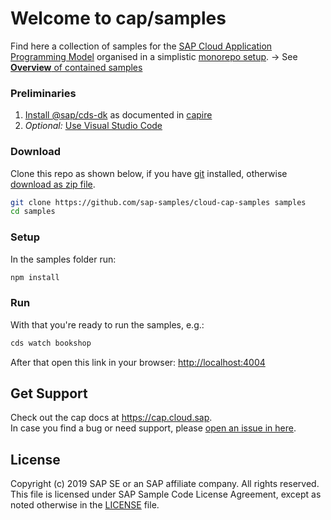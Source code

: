 # Welcome to cap/samples

Find here a collection of samples for the [SAP Cloud Application Programming Model](https://cap.cloud.sap) organised in a simplistic [monorepo setup](samples.md#all-in-one-monorepo). &rarr; See [**Overview** of contained samples](samples.md)


### Preliminaries

1. [Install @sap/cds-dk](https://cap.cloud.sap/docs/get-started/) as documented in [capire](https://cap.cloud.sap)
2. _Optional:_ [Use Visual Studio Code](https://cap.cloud.sap/docs/get-started/in-vscode)


### Download

Clone this repo as shown below, if you have [git](https://git-scm.com/downloads) installed,
otherwise [download as zip file](archive/master.zip).

```sh
git clone https://github.com/sap-samples/cloud-cap-samples samples
cd samples
```

### Setup

In the samples folder run:
```sh
npm install
```

### Run

With that you're ready to run the samples, e.g.:
```sh
cds watch bookshop
```

After that open this link in your browser: <http://localhost:4004>


## Get Support

Check out the cap docs at https://cap.cloud.sap. <br>
In case you find a bug or need support, please [open an issue in here](https://github.com/SAP-samples/cloud-cap-samples/issues/new).


## License

Copyright (c) 2019 SAP SE or an SAP affiliate company. All rights reserved. This file is licensed under SAP Sample Code License Agreement, except as noted otherwise in the [LICENSE](/LICENSE) file.
